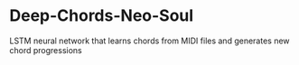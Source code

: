 # Deep-Chords-Neo-Soul
LSTM neural network that learns chords from MIDI files and generates new chord progressions

